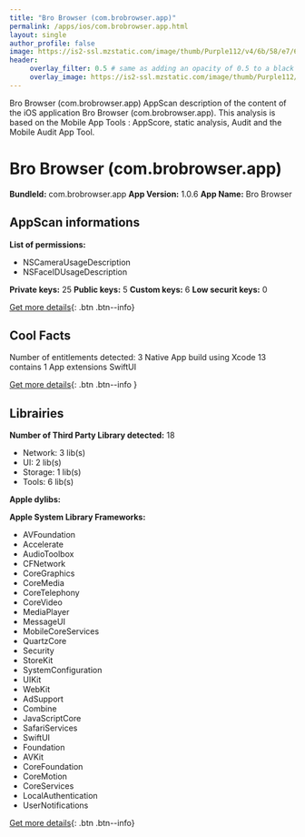 ```yaml
---
title: "Bro Browser (com.brobrowser.app)"
permalink: /apps/ios/com.brobrowser.app.html
layout: single
author_profile: false
image: https://is2-ssl.mzstatic.com/image/thumb/Purple112/v4/6b/58/e7/6b58e7ae-202d-84c9-889d-680cd7aff1d0/AppIcon-1x_U007emarketing-0-6-0-85-220.png/512x512bb.jpg
header: 
     overlay_filter: 0.5 # same as adding an opacity of 0.5 to a black background
     overlay_image: https://is2-ssl.mzstatic.com/image/thumb/Purple112/v4/6b/58/e7/6b58e7ae-202d-84c9-889d-680cd7aff1d0/AppIcon-1x_U007emarketing-0-6-0-85-220.png/512x512bb.jpg
---
```

Bro Browser (com.brobrowser.app) AppScan description of the content of the iOS application Bro Browser (com.brobrowser.app). This analysis is based on the Mobile App Tools : AppScore, static analysis, Audit and the Mobile Audit App Tool.

# Bro Browser (com.brobrowser.app)

**BundleId:** com.brobrowser.app
**App Version:** 1.0.6
**App Name:** Bro Browser


## AppScan informations 

**List of permissions:** 
- NSCameraUsageDescription
- NSFaceIDUsageDescription
  
  
**Private keys:** 25
**Public keys:** 5
**Custom keys:** 6
**Low securit keys:** 0
  
[Get more details](/pricing.html){: .btn .btn--info}

## Cool Facts

Number of entitlements detected: 3
Native App
build using Xcode 13
contains 1 App extensions
SwiftUI
  
[Get more details](/pricing.html){: .btn .btn--info }

## Librairies 
**Number of Third Party Library detected:** 18
- Network: 3 lib(s)
- UI: 2 lib(s)
- Storage: 1 lib(s)
- Tools: 6 lib(s)


**Apple dylibs:**


**Apple System Library Frameworks:**
- AVFoundation
- Accelerate
- AudioToolbox
- CFNetwork
- CoreGraphics
- CoreMedia
- CoreTelephony
- CoreVideo
- MediaPlayer
- MessageUI
- MobileCoreServices
- QuartzCore
- Security
- StoreKit
- SystemConfiguration
- UIKit
- WebKit
- AdSupport
- Combine
- JavaScriptCore
- SafariServices
- SwiftUI
- Foundation
- AVKit
- CoreFoundation
- CoreMotion
- CoreServices
- LocalAuthentication
- UserNotifications


  
[Get more details](/pricing.html){: .btn .btn--info}

